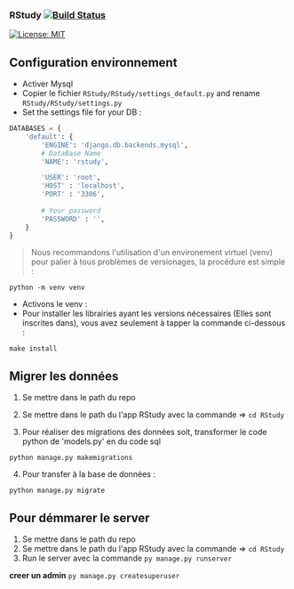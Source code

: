### RStudy    [![Build Status](https://app.travis-ci.com/Jessi91/Rstudy.svg?token=L98WEBS8FGkweyEqUq6x&branch=main)](https://app.travis-ci.com/Jessi91/Rstudy) <!-- [![License](https://img.shields.io/github/license/Jessi91/Rstudy.svg?style=flat-square)](LICENSE) -->
[![License: MIT](https://img.shields.io/badge/License-MIT-yellow.svg)](https://github.com/Jessi91/Rstudy/edit/main/LICENSE)

<!-- ### RStudy    [![Build Status](https://https://img.shields.io/travis/com/Jessi91/Rstudy.svg?token=L98WEBS8FGkweyEqUq6x&branch=main)](https://travis-ci.com/github/Jessi91/Rstudy) -->

## Configuration environnement
- Activer Mysql
- Copier le fichier `RStudy/RStudy/settings_default.py` and rename `RStudy/RStudy/settings.py`
- Set the settings file for your DB :
```py
DATABASES = {
    'default': {
        'ENGINE': 'django.db.backends.mysql',
        # DataBase Name
        'NAME': 'rstudy',

        'USER': 'root',
        'HOST' : 'localhost',
        'PORT' : '3306',
        
        # Your password
        'PASSWORD' : '',
    }
}
```
> Nous recommandons l'utilisation d'un environement virtuel (venv) pour palier à tous problèmes de versionages, la procédure est simple : 
```
python -m venv venv
```
- Activons le venv :
- Pour installer les librairies ayant les versions nécessaires (Elles sont inscrites dans), vous avez seulement à tapper la commande ci-dessous :  
```
make install
```

## Migrer les données 

1. Se mettre dans le path du repo 
2. Se mettre dans le path du l'app RStudy avec la commande => ```cd RStudy```

3. Pour réaliser des migrations des données soit, transformer le code python de 'models.py' en du code sql
```
python manage.py makemigrations
```
4. Pour transfer à la base de données :
```
python manage.py migrate
```

## Pour démmarer le server
1. Se mettre dans le path du repo 
2. Se mettre dans le path du l'app RStudy avec la commande => ```cd RStudy```
3. Run le server avec la commande ```py manage.py runserver```

**creer un admin**
```py manage.py createsuperuser```
